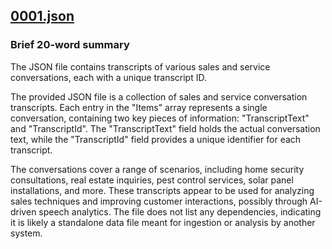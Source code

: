 ## [0001.json](0001.json)

### Brief 20-word summary
The JSON file contains transcripts of various sales and service conversations, each with a unique transcript ID.

The provided JSON file is a collection of sales and service conversation transcripts. Each entry in the "Items" array represents a single conversation, containing two key pieces of information: "TranscriptText" and "TranscriptId". The "TranscriptText" field holds the actual conversation text, while the "TranscriptId" field provides a unique identifier for each transcript.

The conversations cover a range of scenarios, including home security consultations, real estate inquiries, pest control services, solar panel installations, and more. These transcripts appear to be used for analyzing sales techniques and improving customer interactions, possibly through AI-driven speech analytics. The file does not list any dependencies, indicating it is likely a standalone data file meant for ingestion or analysis by another system.

